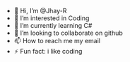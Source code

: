 - 👋 Hi, I’m @Jhay-R
- 👀 I’m interested in Coding
- 🌱 I’m currently learning C#
- 💞️ I’m looking to collaborate on github
- 📫 How to reach me my email
- ⚡ Fun fact: i like coding

<!---
jhay-rx/jhay-rx is a ✨ special ✨ repository because its `README.md` (this file) appears on your GitHub profile.
You can click the Preview link to take a look at your changes.
--->
